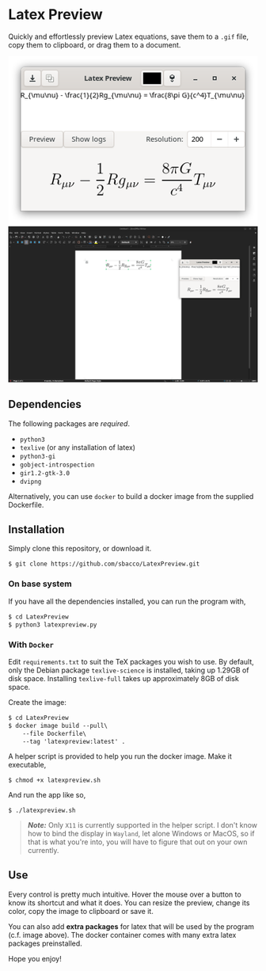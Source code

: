 # Latex Preview

Quickly and effortlessly preview Latex equations, save them to a `.gif`
file, copy them to clipboard, or drag them to a document.

![screenshot](screenshot1.png)
![screenshot of the copy-paste feature](screenshot2.png)

## Dependencies

The following packages are _required_.

* `python3`
* `texlive` (or any installation of latex)
* `python3-gi`
* `gobject-introspection`
* `gir1.2-gtk-3.0`
* `dvipng`

Alternatively, you can use `docker` to build a docker image
from the supplied Dockerfile.

## Installation
Simply clone this repository, or download it.
```shell
$ git clone https://github.com/sbacco/LatexPreview.git
```

### On base system
If you have all the dependencies installed, you can run the
program with,
```shell
$ cd LatexPreview
$ python3 latexpreview.py
```

### With `Docker`
Edit `requirements.txt` to suit the TeX packages you wish to use.
By default, only the Debian package `texlive-science` is 
installed, taking up 1.29GB of disk space.
Installing `texlive-full` takes up approximately 8GB of disk space.

Create the image:
```shell
$ cd LatexPreview
$ docker image build --pull\
    --file Dockerfile\
    --tag 'latexpreview:latest' .
```
A helper script is provided to help you run the docker image.
Make it executable,
```shell
$ chmod +x latexpreview.sh
```
And run the app like so,
```shell
$ ./latexpreview.sh
```
> ***Note:*** Only `X11` is currently supported in the helper script.
> I don't know how to bind the display in `Wayland`, let alone Windows
> or MacOS, so if that is what you're into, you will have to figure
> that out on your own currently.

## Use

Every control is pretty much intuitive. Hover the mouse over a button
to know its shortcut and what it does. You can resize the preview, 
change its color, copy the image to clipboard or save it.

You can also add __extra packages__ for latex that will be used by the
program (c.f. image above). The docker container comes with many
extra latex packages preinstalled.

Hope you enjoy!
